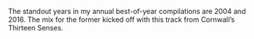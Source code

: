 The standout years in my annual best-of-year compilations are 2004 and 2016. The mix for the former kicked off with this track from Cornwall’s Thirteen Senses.
